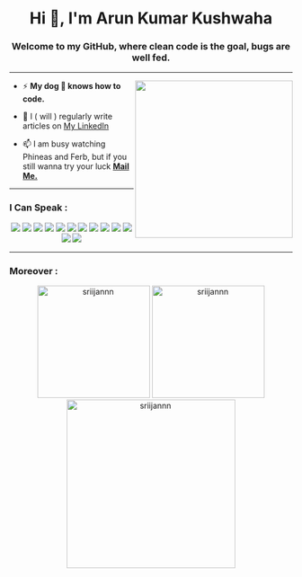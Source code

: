 <h1 align="center">Hi 👋, I'm Arun Kumar Kushwaha</h1>
<h3 align="center">Welcome to my GitHub, where clean code is the goal, bugs are well fed.</h3>
<hr>
<img align='right' src="https://media.giphy.com/media/6LLw65Myg2vhS/giphy.gif" width="280">


- ⚡ **My dog 🐶 knows how to code.**
- 📝 I ( will ) regularly write articles on [My LinkedIn](https://www.linkedin.com/in/srijantripathii/)

- 📫 I am busy watching Phineas and Ferb, but if you still wanna try your luck **[Mail Me.](developer.srijan@gmail.com)**



<hr>



<h3>I Can Speak :</h3>

<p align="center">
<img src="https://img.shields.io/badge/HTML5-E34F26?style=for-the-badge&logo=html5&logoColor=white" />
<img src="https://img.shields.io/badge/CSS3-1572B6?style=for-the-badge&logo=css3&logoColor=white" />
<img src="https://img.shields.io/badge/Javascript-323330?style=for-the-badge&logo=javascript&logoColor=F7DF1E" />
<img src="https://img.shields.io/badge/Node.js-43853D?style=for-the-badge&logo=node.js&logoColor=white" />
<img src="https://img.shields.io/badge/Express.js-404D59?style=for-the-badge" />
<img src="https://img.shields.io/badge/Django-0769AD?style=for-the-badge&logo=django&logoColor=white" />
<img src="https://img.shields.io/badge/Bootstrap-563D7C?style=for-the-badge&logo=bootstrap&logoColor=white">
<img src="https://img.shields.io/badge/MongoDB-4EA94B?style=for-the-badge&logo=mongodb&logoColor=white">
<img src="https://img.shields.io/badge/Python-FFD43B?style=for-the-badge&logo=python&logoColor=darkgreen">
<img src="https://img.shields.io/badge/Git-F05032?style=for-the-badge&logo=git&logoColor=white">
<img src="https://img.shields.io/badge/react-CC6699?style=for-the-badge&logo=react&logoColor=white">
<img src="https://img.shields.io/badge/npm-CB3837?style=for-the-badge&logo=npm&logoColor=white">
<img src="https://img.shields.io/badge/Markdown-43853D?style=for-the-badge&logo=markdown&logoColor=white">
</p>

<hr>

<h3>Moreover :</h3>

<p align="center"><img height=200 src="https://github-readme-stats.vercel.app/api/top-langs?username=ArunKushhhh&show_icons=true&theme=tokyonight&locale=en&layout=donut" alt="sriijannn" />
<img height=200 src="https://github-readme-streak-stats.herokuapp.com/?user=ArunKushhhh&theme=tokyonight" alt="sriijannn" />
<!-- <img src="https://github-readme-stats.vercel.app/api?username=sriijannn&show_icons=true&locale=en&theme=tokyonight" alt="sriijannn" /> -->
<img height=300 src="https://github-readme-activity-graph.vercel.app/graph?username=ArunKushhhh&theme=github-compact" alt="sriijannn" />
  
</p>
